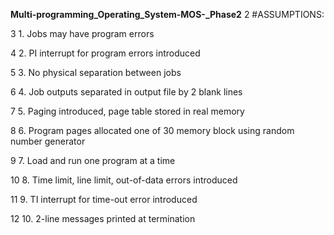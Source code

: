 **Multi-programming_Operating_System-MOS-_Phase2**
2
#ASSUMPTIONS:

3
    1. Jobs may have program errors

4
    2. PI interrupt for program errors introduced

5
    3. No physical separation between jobs

6
    4. Job outputs separated in output file by 2 blank lines

7
    5. Paging introduced, page table stored in real memory

8
    6. Program pages allocated one of 30 memory block using random number generator

9
    7. Load and run one program at a time

10
    8. Time limit, line limit, out-of-data errors introduced

11
    9. TI interrupt for time-out error introduced

12
    10. 2-line messages printed at termination
